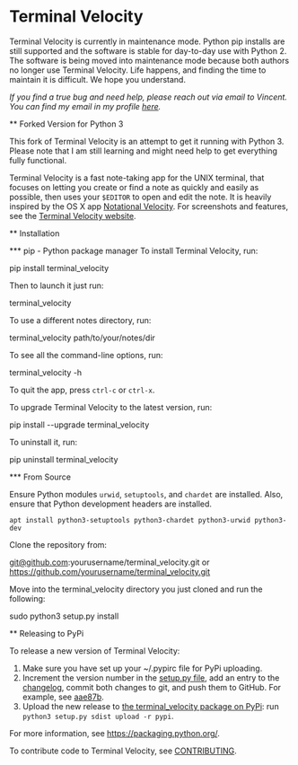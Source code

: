 # Terminal Velocity

Terminal Velocity is currently in maintenance mode. Python pip installs are
still supported and the software is stable for day-to-day use with Python 2.
The software is being moved into maintenance mode because both authors
no longer use Terminal Velocity. Life happens, and finding the time to maintain
it is difficult. We hope you understand.

*If you find a true bug and need help, please reach out via email to Vincent.
You can find my email in my profile [here](https://github.com/vhp).*

** Forked Version for Python 3

This fork of Terminal Velocity is an attempt to get it running with Python 3.
Please note that I am still learning and might need help to get everything fully functional.

Terminal Velocity is a fast note-taking app for the UNIX terminal, that
focuses on letting you create or find a note as quickly and easily as
possible, then uses your `$EDITOR` to open and edit the note. It is
heavily inspired by the OS X app [Notational Velocity](http://notational.net/). For screenshots and features, see the
[Terminal Velocity website](https://github.com/vhp/terminal_velocity).

** Installation

*** pip - Python package manager
To install Terminal Velocity, run:

  pip install terminal_velocity

Then to launch it just run:

  terminal_velocity

To use a different notes directory, run:

  terminal_velocity path/to/your/notes/dir

To see all the command-line options, run:

  terminal_velocity -h

To quit the app, press `ctrl-c` or `ctrl-x`.

To upgrade Terminal Velocity to the latest version, run:

  pip install --upgrade terminal_velocity

To uninstall it, run:

  pip uninstall terminal_velocity

*** From Source

Ensure Python modules `urwid`, `setuptools`, and `chardet` are installed. Also, ensure that Python development headers are installed.

```
apt install python3-setuptools python3-chardet python3-urwid python3-dev
```

Clone the repository from:

  git@github.com:yourusername/terminal_velocity.git
  or
  https://github.com/yourusername/terminal_velocity.git

Move into the terminal_velocity directory you just cloned and run the following:

  sudo python3 setup.py install

** Releasing to PyPi

To release a new version of Terminal Velocity:

1. Make sure you have set up your \~/.pypirc file for PyPi uploading.
2. Increment the version number in the [setup.py file](setup.py), add
  an entry to the [changelog](CHANGELOG.txt), commit both changes to
  git, and push them to GitHub. For example, see
  [aae87b](https://github.com/seanh/terminal_velocity/commit/aae87bcc50f88037b8fc76c78c0da2086c5e89ae).
3. Upload the new release to [the terminal\_velocity package on
  PyPi](https://pypi.python.org/pypi/terminal_velocity): run
  `python3 setup.py sdist upload -r pypi`.

For more information, see <https://packaging.python.org/>.

To contribute code to Terminal Velocity, see
[CONTRIBUTING](https://github.com/vhp/terminal_velocity/blob/master/CONTRIBUTING.md#contributing-to-terminal-velocity).
